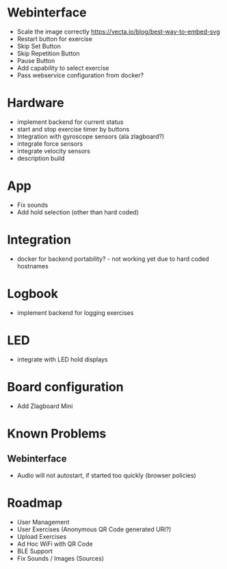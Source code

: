 # Webinterface
- Scale the image correctly https://vecta.io/blog/best-way-to-embed-svg
- Restart button for exercise
- Skip Set Button
- Skip Repetition Button
- Pause Button
- Add capability to select exercise
- Pass webservice configuration from docker?

# Hardware
- implement backend for current status
- start and stop exercise timer by buttons
- Integration with gyroscope sensors (ala zlagboard?)
- integrate force sensors
- integrate velocity sensors
- description build

# App
- Fix sounds
- Add hold selection (other than hard coded)

# Integration
- docker for backend portability? - not working yet due to hard coded hostnames

# Logbook
- implement backend for logging exercises

# LED 
- integrate with LED hold displays

# Board configuration
- Add Zlagboard Mini

# Known Problems
## Webinterface
- Audio will not autostart, if started too quickly (browser policies)

# Roadmap
- User Management
- User Exercises (Anonymous QR Code generated URI?)
- Upload Exercises
- Ad Hoc WiFi with QR Code
- BLE Support
- Fix Sounds / Images (Sources)
